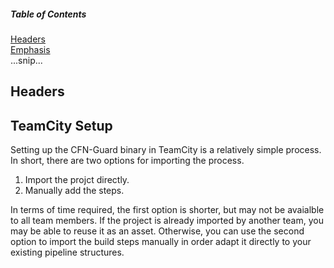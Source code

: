 ##### Table of Contents  
[Headers](#headers)  
[Emphasis](#emphasis)  
...snip...    
<a name="headers"/>
## Headers

## TeamCity Setup
Setting up the CFN-Guard binary in TeamCity is a relatively simple process. In short, there are two options for importing the process.
1. Import the projct directly.
2. Manually add the steps.

In terms of time required, the first option is shorter, but may not be avaialble to all team members. If the project is already imported by another team, you may be able to reuse it as an asset. Otherwise, you can use the second option to import the build steps manually in order adapt it directly to your existing pipeline structures.


